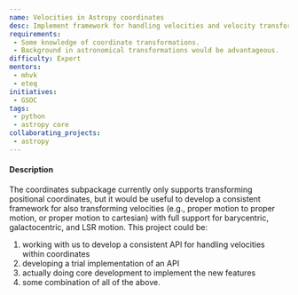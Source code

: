 ```yaml
---
name: Velocities in Astropy coordinates
desc: Implement framework for handling velocities and velocity transforms in astropy.coordinates.
requirements:
 - Some knowledge of coordinate transformations.
 - Background in astronomical transformations would be advantageous.
difficulty: Expert
mentors: 
 - mhvk
 - eteq
initiatives:
 - GSOC
tags:
 - python
 - astropy core
collaborating_projects:
 - astropy
---
```


#### Description

The coordinates subpackage currently only supports transforming positional coordinates, but it would be useful to develop a consistent framework for also transforming velocities (e.g., proper motion to proper motion, or proper motion to cartesian) with full support for barycentric, galactocentric, and LSR motion. This project could be:

1. working with us to develop a consistent API for handling velocities within coordinates
2. developing a trial implementation of an API
3. actually doing core development to implement the new features
4. some combination of all of the above.
